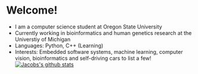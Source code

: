 # Welcome!
* I am a computer science student at Oregon State University
* Currently working in bioinformatics and human genetics research at the Universtiy of Michigan
* Languages: Python, C++ (Learning)
* Interests: Embedded software systems, machine learning, computer vision, bioinformatics and self-driving cars to list a few!
[![Jacobs's github stats](https://github-readme-stats.vercel.app/api?username=JacobO1994)](https://github.com/JacobO1994/github-readme-stats)

